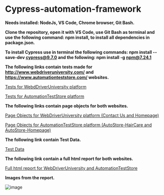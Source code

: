 # Cypress-automation-framework

**Needs installed: NodeJs, VS Code, Chrome browser, Git Bash.**

**Clone the repository, open it with VS Code, use Git Bash as terminal and use the following command: npm install, to install all dependencies in package.json.**

**To install Cypress use in terminal the following commands: npm install --save-dev cypress@9.7.0 and the following: npm install -g npm@7.24.1**

**The following links contain tests made for http://www.webdriveruniversity.com/ and https://www.automationteststore.com/ websites.**

[Tests for WebdDriverUniversity platform ](/cypress/integration/webdriver-uni/)

[Tests for AutomationTestStore platform ](/cypress/integration/automation-test-store/)

**The following links contain page objects for both websites.**

[Page Objects for WebDriverUniversity platform (Contact Us and Homepage) ](/cypress/support/pageObjects/webdriver-uni)

[Page Objects for AutomationTestStore platform (AutoStore-HairCare and AutoStore-Homepage) ](/cypress/support/pageObjects/automation-test-store)

**The following link contain Test Data.**

[Test Data](/cypress/fixtures)

**The following link contain a full html report for both websites.**

[Full html report for WebDriverUniversity and AutomationTestStore](/mochawesome-report)

**Images from the report.**

![image](https://user-images.githubusercontent.com/90641668/212560705-4e32b861-ef3d-4078-a8b9-ed107a0f735b.png)

